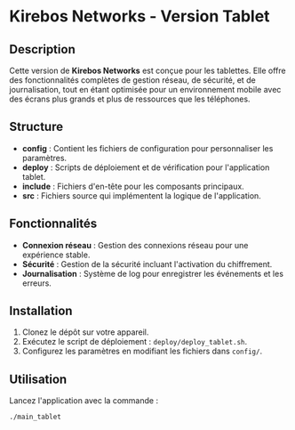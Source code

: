 # Kirebos Networks - Version Tablet

## Description
Cette version de **Kirebos Networks** est conçue pour les tablettes. Elle offre des fonctionnalités complètes de gestion réseau, de sécurité, et de journalisation, tout en étant optimisée pour un environnement mobile avec des écrans plus grands et plus de ressources que les téléphones.

## Structure
- **config** : Contient les fichiers de configuration pour personnaliser les paramètres.
- **deploy** : Scripts de déploiement et de vérification pour l'application tablet.
- **include** : Fichiers d'en-tête pour les composants principaux.
- **src** : Fichiers source qui implémentent la logique de l'application.

## Fonctionnalités
- **Connexion réseau** : Gestion des connexions réseau pour une expérience stable.
- **Sécurité** : Gestion de la sécurité incluant l'activation du chiffrement.
- **Journalisation** : Système de log pour enregistrer les événements et les erreurs.

## Installation
1. Clonez le dépôt sur votre appareil.
2. Exécutez le script de déploiement : `deploy/deploy_tablet.sh`.
3. Configurez les paramètres en modifiant les fichiers dans `config/`.

## Utilisation
Lancez l'application avec la commande :
```bash
./main_tablet
